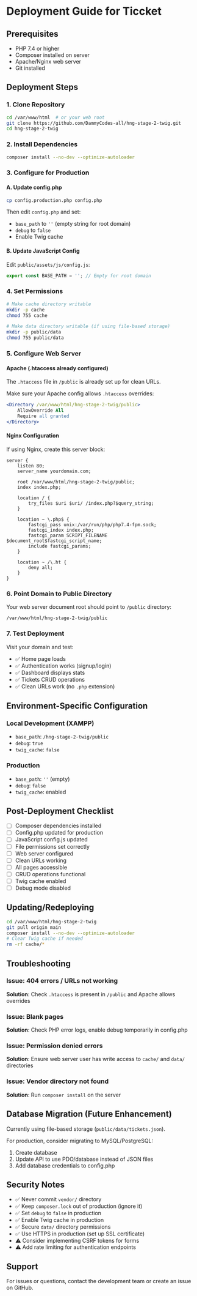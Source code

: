 # Deployment Guide for Ticcket

## Prerequisites
- PHP 7.4 or higher
- Composer installed on server
- Apache/Nginx web server
- Git installed

## Deployment Steps

### 1. Clone Repository
```bash
cd /var/www/html  # or your web root
git clone https://github.com/DammyCodes-all/hng-stage-2-twig.git
cd hng-stage-2-twig
```

### 2. Install Dependencies
```bash
composer install --no-dev --optimize-autoloader
```

### 3. Configure for Production

#### A. Update config.php
```bash
cp config.production.php config.php
```

Then edit `config.php` and set:
- `base_path` to `''` (empty string for root domain)
- `debug` to `false`
- Enable Twig cache

#### B. Update JavaScript Config
Edit `public/assets/js/config.js`:
```javascript
export const BASE_PATH = ''; // Empty for root domain
```

### 4. Set Permissions
```bash
# Make cache directory writable
mkdir -p cache
chmod 755 cache

# Make data directory writable (if using file-based storage)
mkdir -p public/data
chmod 755 public/data
```

### 5. Configure Web Server

#### Apache (.htaccess already configured)
The `.htaccess` file in `/public` is already set up for clean URLs.

Make sure your Apache config allows `.htaccess` overrides:
```apache
<Directory /var/www/html/hng-stage-2-twig/public>
    AllowOverride All
    Require all granted
</Directory>
```

#### Nginx Configuration
If using Nginx, create this server block:

```nginx
server {
    listen 80;
    server_name yourdomain.com;
    
    root /var/www/html/hng-stage-2-twig/public;
    index index.php;

    location / {
        try_files $uri $uri/ /index.php?$query_string;
    }

    location ~ \.php$ {
        fastcgi_pass unix:/var/run/php/php7.4-fpm.sock;
        fastcgi_index index.php;
        fastcgi_param SCRIPT_FILENAME $document_root$fastcgi_script_name;
        include fastcgi_params;
    }

    location ~ /\.ht {
        deny all;
    }
}
```

### 6. Point Domain to Public Directory
Your web server document root should point to `/public` directory:
```
/var/www/html/hng-stage-2-twig/public
```

### 7. Test Deployment
Visit your domain and test:
- ✅ Home page loads
- ✅ Authentication works (signup/login)
- ✅ Dashboard displays stats
- ✅ Tickets CRUD operations
- ✅ Clean URLs work (no `.php` extension)

## Environment-Specific Configuration

### Local Development (XAMPP)
- `base_path`: `/hng-stage-2-twig/public`
- `debug`: `true`
- `twig_cache`: `false`

### Production
- `base_path`: `''` (empty)
- `debug`: `false`
- `twig_cache`: enabled

## Post-Deployment Checklist

- [ ] Composer dependencies installed
- [ ] Config.php updated for production
- [ ] JavaScript config.js updated
- [ ] File permissions set correctly
- [ ] Web server configured
- [ ] Clean URLs working
- [ ] All pages accessible
- [ ] CRUD operations functional
- [ ] Twig cache enabled
- [ ] Debug mode disabled

## Updating/Redeploying

```bash
cd /var/www/html/hng-stage-2-twig
git pull origin main
composer install --no-dev --optimize-autoloader
# Clear Twig cache if needed
rm -rf cache/*
```

## Troubleshooting

### Issue: 404 errors / URLs not working
**Solution**: Check `.htaccess` is present in `/public` and Apache allows overrides

### Issue: Blank pages
**Solution**: Check PHP error logs, enable debug temporarily in config.php

### Issue: Permission denied errors
**Solution**: Ensure web server user has write access to `cache/` and `data/` directories

### Issue: Vendor directory not found
**Solution**: Run `composer install` on the server

## Database Migration (Future Enhancement)

Currently using file-based storage (`public/data/tickets.json`).

For production, consider migrating to MySQL/PostgreSQL:
1. Create database
2. Update API to use PDO/database instead of JSON files
3. Add database credentials to config.php

## Security Notes

- ✅ Never commit `vendor/` directory
- ✅ Keep `composer.lock` out of production (ignore it)
- ✅ Set `debug` to `false` in production
- ✅ Enable Twig cache in production
- ✅ Secure `data/` directory permissions
- ✅ Use HTTPS in production (set up SSL certificate)
- ⚠️ Consider implementing CSRF tokens for forms
- ⚠️ Add rate limiting for authentication endpoints

## Support

For issues or questions, contact the development team or create an issue on GitHub.
